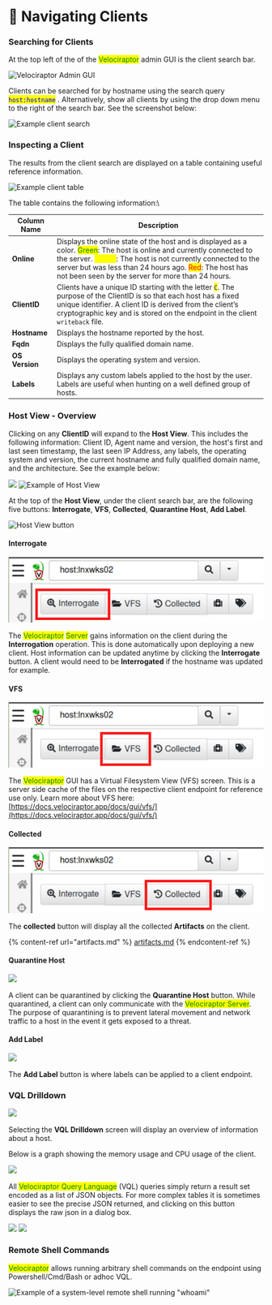 # 🧭 Navigating Clients

### Searching for Clients

At the top left of the of the <mark style="color:green;">Velociraptor</mark> admin GUI is the client search bar.&#x20;

![Velociraptor Admin GUI](<../.gitbook/assets/client\_search (1).png>)

Clients can be searched for by hostname using the search query <mark style="color:blue;">`host:hostname`</mark> . Alternatively, show all clients by using the drop down menu to the right of the search bar. See the screenshot below:

![Example client search](<../.gitbook/assets/search\_clients (1).png>)

### Inspecting a Client

The results from the client search are displayed on a table containing useful reference information.&#x20;

![Example client table](../.gitbook/assets/client\_table.PNG)

The table contains the following information:\


| Column Name    | Description                                                                                                                                                                                                                                                                                                                                                                                              |
| -------------- | -------------------------------------------------------------------------------------------------------------------------------------------------------------------------------------------------------------------------------------------------------------------------------------------------------------------------------------------------------------------------------------------------------- |
| **Online**     | Displays the online state of the host and is displayed as a color. <mark style="color:green;">Green</mark>: The host is online and currently connected to the server. <mark style="color:yellow;">Yellow</mark>: The host is not currently connected to the server but was less than 24 hours ago. <mark style="color:red;">Red</mark>: The host has not been seen by the server for more than 24 hours. |
| **ClientID**   | Clients have a unique ID starting with the letter <mark style="color:blue;">`C`</mark>. The purpose of the ClientID is so that each host has a fixed unique identifier. A client ID is derived from the client’s cryptographic key and is stored on the endpoint in the client `writeback` file.                                                                                                         |
| **Hostname**   | Displays the hostname reported by the host.                                                                                                                                                                                                                                                                                                                                                              |
| **Fqdn**       | Displays the fully qualified domain name.                                                                                                                                                                                                                                                                                                                                                                |
| **OS Version** | Displays the operating system and version.                                                                                                                                                                                                                                                                                                                                                               |
| **Labels**     | Displays any custom labels applied to the host by the user. Labels are useful when hunting on a well defined group of hosts.                                                                                                                                                                                                                                                                             |

### Host  View - Overview

Clicking on any **ClientID** will expand to the **Host View**. This includes the following information: Client ID, Agent name and version, the host's first and last seen timestamp, the last seen IP Address, any labels, the operating system and version, the current hostname and fully qualified domain name, and the architecture. See the example below:

![](../.gitbook/assets/expanded\_host.PNG) ![Example of Host View](../.gitbook/assets/expanded\_host2.PNG)

At the top of the **Host View**, under the client search bar, are the following five buttons: **Interrogate**, **VFS**, **Collected**, **Quarantine Host**, **Add Label**.&#x20;

![Host View button](../.gitbook/assets/top\_of\_host.png)

#### **Interrogate**

![](../.gitbook/assets/interrogate.png)

The <mark style="color:green;">Velociraptor</mark> <mark style="color:green;">Server</mark> gains information on the client during the **Interrogation** operation. This is done automatically upon deploying a new client. Host information can be updated anytime by clicking the **Interrogate** button. A client would need to be **Interrogated** if the hostname was updated for example.

#### VFS

![](../.gitbook/assets/vfs.png)

The <mark style="color:green;">Velociraptor</mark> GUI has a Virtual Filesystem View (VFS) screen. This is a server side cache of the files on the respective client endpoint for reference use only.  Learn more about VFS here: [https://docs.velociraptor.app/docs/gui/vfs/](https://docs.velociraptor.app/docs/gui/vfs/)

#### Collected

![](../.gitbook/assets/collected.png)

The **collected** button will display all the collected **Artifacts** on the client.&#x20;

{% content-ref url="artifacts.md" %}
[artifacts.md](artifacts.md)
{% endcontent-ref %}

#### Quarantine Host

![](<../.gitbook/assets/Quarentine\_host (1).png>)

A client can be quarantined by clicking the **Quarantine Host** button. While quarantined, a client can only communicate with the <mark style="color:green;">Velociraptor Server</mark>. The purpose of quarantining is to prevent lateral movement and network traffic to a host in the event it gets exposed to a threat.&#x20;

#### Add Label

![](../.gitbook/assets/add\_label.png)

The **Add Label** button is where labels can be applied to a client endpoint.&#x20;

### VQL Drilldown

![](../.gitbook/assets/VQL\_drilldown.png)

Selecting the **VQL Drilldown** screen will display an overview of information about a host.&#x20;

Below is a graph showing the memory usage and CPU usage of the client.&#x20;

![](../.gitbook/assets/memory\_and\_cpu.PNG)

All <mark style="color:green;">Velociraptor Query Language</mark> (VQL) queries simply return a result set encoded as a list of JSON objects. For more complex tables it is sometimes easier to see the precise JSON returned, and clicking on this button displays the raw json in a dialog box.&#x20;

![](../.gitbook/assets/inspect\_json.png) ![](../.gitbook/assets/raw\_json.png)

### Remote Shell Commands

<mark style="color:green;">Velociraptor</mark> allows running arbitrary shell commands on the endpoint using Powershell/Cmd/Bash or adhoc VQL.

![Example of a system-level remote shell running "whoami"](../.gitbook/assets/remote\_shell.png)
